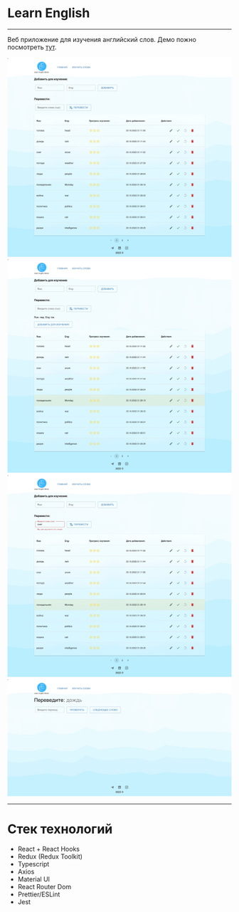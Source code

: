 # Learn English
___
Веб приложение для изучения английский слов.
Демо пожно посмотреть [тут](https://kozyrovladimir.github.io/learn_languages/).

![This is an image](screen_1.jpeg)
![This is an image](screen_4.jpeg)
![This is an image](screen_2.jpeg)
![This is an image](screen_3.jpeg)
___

# Стек технологий

- React + React Hooks
- Redux (Redux Toolkit)
- Typescript
- Axios
- Material UI
- React Router Dom
- Prettier/ESLint
- Jest




